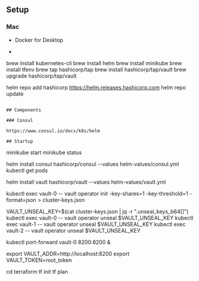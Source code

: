
## Setup

### Mac

- Docker for Desktop

- ```
brew install kubernetes-cli
brew install helm
brew install minikube
brew install tfenv
brew tap hashicorp/tap
brew install hashicorp/tap/vault
brew upgrade hashicorp/tap/vault

helm repo add hashicorp https://helm.releases.hashicorp.com
helm repo update

```

## Components

### Consul

https://www.consul.io/docs/k8s/helm

## Startup

```
minikube start
minikube status

helm install consul hashicorp/consul --values helm-values/consul.yml
kubectl get pods

helm install vault hashicorp/vault --values helm-values/vault.yml

kubectl exec vault-0 -- vault operator init -key-shares=1 -key-threshold=1 -format=json > cluster-keys.json

VAULT_UNSEAL_KEY=$(cat cluster-keys.json | jq -r ".unseal_keys_b64[]")
kubectl exec vault-0 -- vault operator unseal $VAULT_UNSEAL_KEY
kubectl exec vault-1 -- vault operator unseal $VAULT_UNSEAL_KEY
kubectl exec vault-2 -- vault operator unseal $VAULT_UNSEAL_KEY

kubectl port-forward vault-0 8200:8200 &

export VAULT_ADDR=http://localhost:8200
export VAULT_TOKEN=root_token

cd terraform
tf init
tf plan
```
